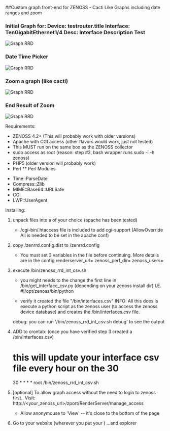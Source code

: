 ##Custom graph front-end for ZENOSS - Cacti Like Graphs including date ranges and zoom

### Initial Graph for: Device: testrouter.title   Interface: TenGigabitEthernet1/4   Desc: Interface Description Test
![Graph RRD](https://raw.github.com/ljunkie/zenrrd/master/screenshots/zenrrd_graph1.png)

### Date Time Picker
![Graph RRD](https://raw.github.com/ljunkie/zenrrd/master/screenshots/zenrrd_graph_datetimepicker.png)

### Zoom a graph (like cacti)
![Graph RRD](https://raw.github.com/ljunkie/zenrrd/master/screenshots/zenrrd_graph_zoom1.png)

### End Result of Zoom
![Graph RRD](https://raw.github.com/ljunkie/zenrrd/master/screenshots/zenrrd_graph_zoom1.png)


Requirements:

 * ZENOSS 4.2+ (This will probably work with older versions)
 * Apache with CGI access (other flavors would work, just not tested)
 * This MUST run on the same box as the ZENOSS collector
 * sudo access as root (reason: step #3, bash wrapper runs sudo -i -h zenoss) 
 * PHP5 (older version will probably work)
 * Perl
 ** Perl Modules
  - Time::ParseDate
  - Compress::Zlib
  - MIME::Base64::URLSafe
  - CGI
  - LWP::UserAgent

Installing: 

1) unpack files into a <webroot> of your choice (apache has been tested)
   * <webroot>/cgi-bin/.htaccess file is included to add cgi-support 
     (AllowOverride All is needed to be set in the apache conf)

2) copy <webroot>/zenrrd.config.dist to <webroot>/zenrrd.config
   - You must set 3 variables in the file before continuing. More details are in the config
      renderserver_url=
      zenoss_perf_dir=
      zenoss_users=
   
3) execute <webroot>/bin/zenoss_rrd_int_csv.sh
   - you might needs to the change the first line in <webroot>/bin/get_interface_csv.py  (depending on your zenoss install dir)
     I.E. #!/opt/zenoss/bin/python  

   - verify it created the file "<webroot>/bin/interfaces.csv"
      INFO: All this does is execute a python script as the zenoss user (to access the zenoss device database)
            and creates the <webroot>/bin/interfaces.csv file.
  
    debug: you can run '<webroot>/bin/zenoss_rrd_int_csv.sh debug'  to see the output

4) ADD to crontab: (once you have verified step 3 created a <webroot>/bin/interfaces.csv)
    # this will update your interface csv file every hour on the 30
    30 * * * * root <webroot>/bin/zenoss_rrd_int_csv.sh

5) [optional] To allow graph access without the need to login to zenoss first..
    Visit: http://<your_zenoss_url>/zport/RenderServer/manage_access
     - Allow anonymouse to 'View' -- it's close to the bottom of the page

6) Go to your website (wherever you put your <webroot>)
     ...and explorer

 
